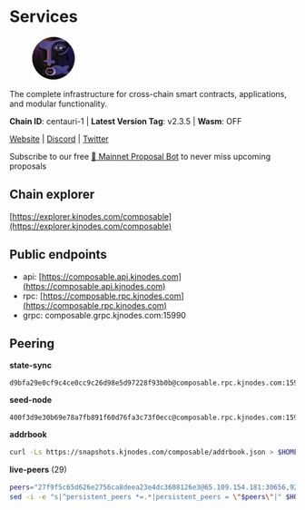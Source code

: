 # Services

<figure><img src="https://raw.githubusercontent.com/kj89/cosmos-images/main/logos/composable.png" alt=""><figcaption></figcaption></figure>

The complete infrastructure for cross-chain smart  contracts, applications, and modular functionality.

**Chain ID**: centauri-1 | **Latest Version Tag**: v2.3.5 | **Wasm**: OFF

[Website](https://www.composable.finance) | [Discord](https://discord.gg/composable) | [Twitter](https://twitter.com/ComposableFin)



Subscribe to our free [🤖 Mainnet Proposal Bot](https://t.me/kjnodes_proposal_bot) to never miss upcoming proposals


## Chain explorer
[https://explorer.kjnodes.com/composable](https://explorer.kjnodes.com/composable)

## Public endpoints

* api: [https://composable.api.kjnodes.com](https://composable.api.kjnodes.com)
* rpc: [https://composable.rpc.kjnodes.com](https://composable.rpc.kjnodes.com)
* grpc: composable.grpc.kjnodes.com:15990

## Peering

**state-sync**

```text
d9bfa29e0cf9c4ce0cc9c26d98e5d97228f93b0b@composable.rpc.kjnodes.com:15956
```

**seed-node**

```text
400f3d9e30b69e78a7fb891f60d76fa3c73f0ecc@composable.rpc.kjnodes.com:15959
```

**addrbook**
```bash
curl -Ls https://snapshots.kjnodes.com/composable/addrbook.json > $HOME/.banksy/config/addrbook.json
```

**live-peers** (29)
```bash
peers="27f9f5c65d626e2756ca8deea23e4dc3608126e3@65.109.154.181:30656,92336725dc7fda1504ea5962bb551f2610126377@65.108.198.118:22256,5983e226c8f8ddfe3199d3b8ad016ef961c95a0e@51.91.30.173:3100,4319824b0ff4c795ec8c48e09f504fbe97c8a6e7@142.132.135.125:20656,3b27aab10ded3765aeb8f3dc70e0f7b2581e4196@141.95.157.139:22256,62aeb7afe40e01faa506cfdf6a0b186d82cafcea@93.190.141.68:21206,7f6750ad830510745ace63a35e1d522bcc79ec15@146.190.40.139:26656,efe99b4c22402e91fe630c0c747fe17528e79134@89.58.53.67:26656,253f190c96d14ce98da8b7596385c1593a7be982@65.109.33.48:23656,3f72dfcaa83c4922dd6e72bc5b9da7840ef8adaa@57.128.96.155:22256,2cba1a83afb55d9a86cbbb5054a09e82a768df29@65.21.88.12:2000,63559b939442512ed82d2ded46d02ab1021ea29a@95.214.55.138:53656,d9bfa29e0cf9c4ce0cc9c26d98e5d97228f93b0b@65.109.88.38:15956,c7f52f81ee1b1f7107fc78ca2de476c730e00be9@65.109.80.150:2635,4cb008db9c8ae2eb5c751006b977d6910e990c5d@65.108.71.163:2630,690a53df99c570aef22106bca3b77bec2881bf32@65.21.139.155:26656,9e34b95377a50fb64dd86d2f95007c201f58a8e4@94.130.240.229:3000,f1417ea1b17234f37ebb67f6ef55aea791e591e8@142.44.213.82:1400,211a8dd121f7de6e2ed53efe87cba194d0637d49@65.108.8.247:22256,8d70f16094502dcc6a6fb1065b9ab9c958c266d6@65.109.104.72:22256,ebc272824924ea1a27ea3183dd0b9ba713494f83@195.3.220.140:26976,2c17f7fb8a6a07222b60557c001937d6f047b40b@65.21.141.82:22656,548b18f0288f4c128ef3ff133dcadf004263c363@38.242.230.118:26656,72e97d478faa181dfbf9c5043b0005b4f339f283@38.146.3.171:22256,90bde5c9bb575384ebb0d0d818dfa14198ae83f6@195.154.94.166:20876,17bfb555c37b79e89af31342f4e068bf4f93e144@65.108.137.39:26656,67852a010896f7d28f0bb649f5e05cda44d71875@144.76.40.53:22256,7ea064d6aa7e54afa00d6354e923eece322363b8@193.26.159.34:39656,ebdc2f6f283e50e5a0d7533c655d876ce988ed06@51.250.86.13:26656"
sed -i -e "s|^persistent_peers *=.*|persistent_peers = \"$peers\"|" $HOME/.banksy/config/config.toml
```

